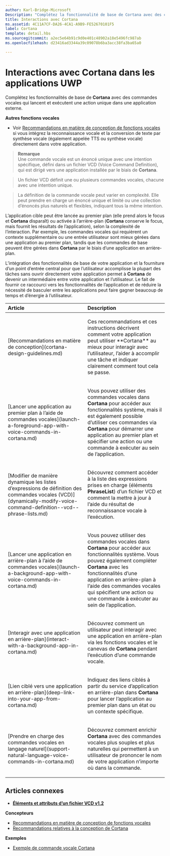 ```yaml
---
author: Karl-Bridge-Microsoft
Description: "Complétez la fonctionnalité de base de Cortana avec des commandes vocales qui lancent et exécutent une action unique dans une application externe."
title: Interactions avec Cortana
ms.assetid: 4C11A7CF-DA26-4CA1-A9B9-FE52670101F5
label: Cortana
template: detail.hbs
ms.sourcegitcommit: a2ec5e64b91c9d0e401c48902a18e5496fc987ab
ms.openlocfilehash: d23416ad3344a39c09078b6ba3acc38fa3ba65a0

---
```


# Interactions avec Cortana dans les applications UWP




Complétez les fonctionnalités de base de **Cortana** avec des commandes vocales qui lancent et exécutent une action unique dans une application externe. 


**Autres fonctions vocales**

-   Voir [Recommandations en matière de conception de fonctions vocales](speech-interactions.md) si vous intégrez la reconnaissance vocale et la conversion de texte par synthèse vocale (également appelée TTS ou synthèse vocale) directement dans votre application.

> **Remarque**  
> Une commande vocale est un énoncé unique avec une intention spécifique, défini dans un fichier VCD (Voice Command Definition), qui est dirigé vers une application installée par le biais de **Cortana**.

> Un fichier VCD définit une ou plusieurs commandes vocales, chacune avec une intention unique.

> La définition de la commande vocale peut varier en complexité. Elle peut prendre en charge un énoncé unique et limité ou une collection d’énoncés plus naturels et flexibles, indiquant tous la même intention.


L’application cible peut être lancée au premier plan (elle prend alors le focus et **Cortana** disparaît) ou activée à l’arrière-plan (**Cortana** conserve le focus, mais fournit les résultats de l’application), selon la complexité de l’interaction. Par exemple, les commandes vocales qui requièrent un contexte supplémentaire ou une entrée utilisateur sont mieux gérées dans une application au premier plan, tandis que les commandes de base peuvent être gérées dans **Cortana** par le biais d’une application en arrière-plan.

 

L’intégration des fonctionnalités de base de votre application et la fourniture d’un point d’entrée central pour que l’utilisateur accomplisse la plupart des tâches sans ouvrir directement votre application permet à **Cortana** de devenir un intermédiaire entre votre application et l’utilisateur. Le fait de fournir ce raccourci vers les fonctionnalités de l’application et de réduire la nécessité de basculer entre les applications peut faire gagner beaucoup de temps et d’énergie à l’utilisateur.


<table>
<colgroup>
<col width="50%" />
<col width="50%" />
</colgroup>
<thead>
<tr class="header">
<th align="left">Article</th>
<th align="left">Description</th>
</tr>
</thead>
<tbody>
<tr class="odd">
<td align="left"><p>[Recommandations en matière de conception](cortana-design-guidelines.md)</p></td>
<td align="left"><p>Ces recommandations et ces instructions décrivent comment votre application peut utiliser **Cortana** au mieux pour interagir avec l’utilisateur, l’aider à accomplir une tâche et indiquer clairement comment tout cela se passe.</p></td>
</tr>
<tr class="even">
<td align="left"><p>[Lancer une application au premier plan à l’aide de commandes vocales](launch-a-foreground-app-with-voice-commands-in-cortana.md)</p></td>
<td align="left"><p>Vous pouvez utiliser des commandes vocales dans <strong>Cortana</strong> pour accéder aux fonctionnalités système, mais il est également possible d’utiliser ces commandes via <strong>Cortana</strong> pour démarrer une application au premier plan et spécifier une action ou une commande à exécuter au sein de l’application.</p></td>
</tr>
<tr class="odd">
<td align="left"><p>[Modifier de manière dynamique les listes d’expressions de définition des commandes vocales (VCD)](dynamically-modify-voice-command-definition--vcd--phrase-lists.md)</p></td>
<td align="left"><p>Découvrez comment accéder à la liste des expressions prises en charge (éléments <strong>PhraseList</strong>) d’un fichier VCD et comment la mettre à jour à l’aide du résultat de reconnaissance vocale à l’exécution.</p></td>
</tr>
<tr class="even">
<td align="left"><p>[Lancer une application en arrière-plan à l’aide de commandes vocales](launch-a-background-app-with-voice-commands-in-cortana.md)</p></td>
<td align="left"><p>Vous pouvez utiliser des commandes vocales dans <strong>Cortana</strong> pour accéder aux fonctionnalités système. Vous pouvez également compléter <strong>Cortana</strong> avec les fonctionnalités d’une application en arrière-plan à l’aide des commandes vocales qui spécifient une action ou une commande à exécuter au sein de l’application.</p></td>
</tr>
<tr class="odd">
<td align="left"><p>[Interagir avec une application en arrière-plan](interact-with-a-background-app-in-cortana.md)</p></td>
<td align="left"><p>Découvrez comment un utilisateur peut interagir avec une application en arrière-plan via les fonctions vocales et le canevas de <strong>Cortana</strong> pendant l’exécution d’une commande vocale.</p></td>
</tr>
<tr class="even">
<td align="left"><p>[Lien ciblé vers une application en arrière-plan](deep-link-into-your-app-from-cortana.md)</p></td>
<td align="left"><p>Indiquez des liens ciblés à partir du service d’application en arrière-plan dans <strong>Cortana</strong> pour lancer l’application au premier plan dans un état ou un contexte spécifique.</p></td>
</tr>
<tr class="odd">
<td align="left"><p>[Prendre en charge des commandes vocales en langage naturel](support-natural-language-voice-commands-in-cortana.md)</p></td>
<td align="left"><p>Découvrez comment enrichir <strong>Cortana</strong> avec des commandes vocales plus souples et plus naturelles qui permettent à un utilisateur de prononcer le nom de votre application n’importe où dans la commande.</p></td>
</tr>
</tbody>
</table>

 

## Articles connexes


* [**Éléments et attributs d’un fichier VCD v1.2**](https://msdn.microsoft.com/library/windows/apps/dn706593)

**Concepteurs**
* [Recommandations en matière de conception de fonctions vocales](https://msdn.microsoft.com/library/windows/apps/dn596121)
* [Recommandations relatives à la conception de Cortana](https://msdn.microsoft.com/library/windows/apps/dn974233)

**Exemples**
* [Exemple de commande vocale Cortana](http://go.microsoft.com/fwlink/p/?LinkID=619899)
 

 







<!--HONumber=Jun16_HO4-->



